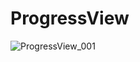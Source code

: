 # ProgressView

![ProgressView_001](https://user-images.githubusercontent.com/18136549/178927700-91fcfcff-7088-4f93-bf10-88b4b3e6224e.gif)

